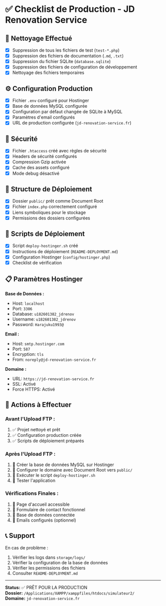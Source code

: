 # ✅ Checklist de Production - JD Renovation Service

## 🧹 Nettoyage Effectué

- [x] Suppression de tous les fichiers de test (`test-*.php`)
- [x] Suppression des fichiers de documentation (`.md`, `.txt`)
- [x] Suppression du fichier SQLite (`database.sqlite`)
- [x] Suppression des fichiers de configuration de développement
- [x] Nettoyage des fichiers temporaires

## ⚙️ Configuration Production

- [x] Fichier `.env` configuré pour Hostinger
- [x] Base de données MySQL configurée
- [x] Configuration par défaut changée de SQLite à MySQL
- [x] Paramètres d'email configurés
- [x] URL de production configurée (`jd-renovation-service.fr`)

## 🔐 Sécurité

- [x] Fichier `.htaccess` créé avec règles de sécurité
- [x] Headers de sécurité configurés
- [x] Compression Gzip activée
- [x] Cache des assets configuré
- [x] Mode debug désactivé

## 📁 Structure de Déploiement

- [x] Dossier `public/` prêt comme Document Root
- [x] Fichier `index.php` correctement configuré
- [x] Liens symboliques pour le stockage
- [x] Permissions des dossiers configurées

## 🚀 Scripts de Déploiement

- [x] Script `deploy-hostinger.sh` créé
- [x] Instructions de déploiement (`README-DEPLOYMENT.md`)
- [x] Configuration Hostinger (`config/hostinger.php`)
- [x] Checklist de vérification

## 📋 Paramètres Hostinger

**Base de Données :**
- Host: `localhost`
- Port: `3306`
- Database: `u182601382_jdrenov`
- Username: `u182601382_jdrenov`
- Password: `Harajuku1993@`

**Email :**
- Host: `smtp.hostinger.com`
- Port: `587`
- Encryption: `tls`
- From: `noreply@jd-renovation-service.fr`

**Domaine :**
- URL: `https://jd-renovation-service.fr`
- SSL: Activé
- Force HTTPS: Activé

## 🎯 Actions à Effectuer

### Avant l'Upload FTP :
1. ✅ Projet nettoyé et prêt
2. ✅ Configuration production créée
3. ✅ Scripts de déploiement préparés

### Après l'Upload FTP :
1. 🔄 Créer la base de données MySQL sur Hostinger
2. 🔄 Configurer le domaine avec Document Root vers `public/`
3. 🔄 Exécuter le script `deploy-hostinger.sh`
4. 🔄 Tester l'application

### Vérifications Finales :
1. 🔄 Page d'accueil accessible
2. 🔄 Formulaire de contact fonctionnel
3. 🔄 Base de données connectée
4. 🔄 Emails configurés (optionnel)

## 📞 Support

En cas de problème :
1. Vérifier les logs dans `storage/logs/`
2. Vérifier la configuration de la base de données
3. Vérifier les permissions des fichiers
4. Consulter `README-DEPLOYMENT.md`

---
**Status:** ✅ PRÊT POUR LA PRODUCTION  
**Dossier:** `/Applications/XAMPP/xamppfiles/htdocs/simulateur2/`  
**Domaine:** `jd-renovation-service.fr`
